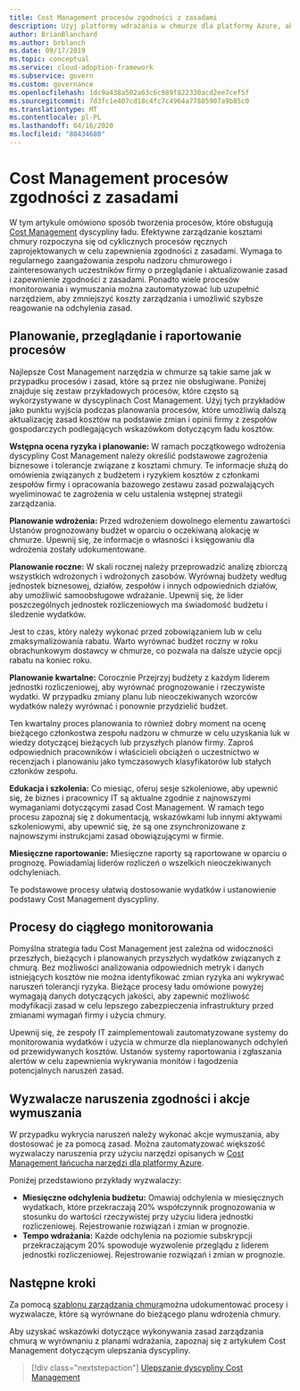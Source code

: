 ```yaml
---
title: Cost Management procesów zgodności z zasadami
description: Użyj platformy wdrażania w chmurze dla platformy Azure, aby poznać podejście do tworzenia procesów, które obsługują Cost Management dyscypliny ładu.
author: BrianBlanchard
ms.author: brblanch
ms.date: 09/17/2019
ms.topic: conceptual
ms.service: cloud-adoption-framework
ms.subservice: govern
ms.custom: governance
ms.openlocfilehash: 1dc9a438a502a63c6c989f822330acd2ee7cef5f
ms.sourcegitcommit: 7d3fc1e407cd18c4fc7c4964a77885907a9b85c0
ms.translationtype: MT
ms.contentlocale: pl-PL
ms.lasthandoff: 04/16/2020
ms.locfileid: "80434680"
---
```

# <a name="cost-management-policy-compliance-processes"></a>Cost Management procesów zgodności z zasadami

W tym artykule omówiono sposób tworzenia procesów, które obsługują [Cost Management](./index.md) dyscypliny ładu. Efektywne zarządzanie kosztami chmury rozpoczyna się od cyklicznych procesów ręcznych zaprojektowanych w celu zapewnienia zgodności z zasadami. Wymaga to regularnego zaangażowania zespołu nadzoru chmurowego i zainteresowanych uczestników firmy o przeglądanie i aktualizowanie zasad i zapewnienie zgodności z zasadami. Ponadto wiele procesów monitorowania i wymuszania można zautomatyzować lub uzupełnić narzędziem, aby zmniejszyć koszty zarządzania i umożliwić szybsze reagowanie na odchylenia zasad.

## <a name="planning-review-and-reporting-processes"></a>Planowanie, przeglądanie i raportowanie procesów

Najlepsze Cost Management narzędzia w chmurze są takie same jak w przypadku procesów i zasad, które są przez nie obsługiwane. Poniżej znajduje się zestaw przykładowych procesów, które często są wykorzystywane w dyscyplinach Cost Management. Użyj tych przykładów jako punktu wyjścia podczas planowania procesów, które umożliwią dalszą aktualizację zasad kosztów na podstawie zmian i opinii firmy z zespołów gospodarczych podlegających wskazówkom dotyczącym ładu kosztów.

**Wstępna ocena ryzyka i planowanie:** W ramach początkowego wdrożenia dyscypliny Cost Management należy określić podstawowe zagrożenia biznesowe i tolerancje związane z kosztami chmury. Te informacje służą do omówienia związanych z budżetem i ryzykiem kosztów z członkami zespołów firmy i opracowania bazowego zestawu zasad pozwalających wyeliminować te zagrożenia w celu ustalenia wstępnej strategii zarządzania.

**Planowanie wdrożenia:** Przed wdrożeniem dowolnego elementu zawartości Ustanów prognozowany budżet w oparciu o oczekiwaną alokację w chmurze. Upewnij się, że informacje o własności i księgowaniu dla wdrożenia zostały udokumentowane.

**Planowanie roczne:** W skali rocznej należy przeprowadzić analizę zbiorczą wszystkich wdrożonych i wdrożonych zasobów. Wyrównaj budżety według jednostek biznesowej, działów, zespołów i innych odpowiednich działów, aby umożliwić samoobsługowe wdrażanie. Upewnij się, że lider poszczególnych jednostek rozliczeniowych ma świadomość budżetu i śledzenie wydatków.

Jest to czas, który należy wykonać przed zobowiązaniem lub w celu zmaksymalizowania rabatu. Warto wyrównać budżet roczny w roku obrachunkowym dostawcy w chmurze, co pozwala na dalsze użycie opcji rabatu na koniec roku.

**Planowanie kwartalne:** Corocznie Przejrzyj budżety z każdym liderem jednostki rozliczeniowej, aby wyrównać prognozowanie i rzeczywiste wydatki. W przypadku zmiany planu lub nieoczekiwanych wzorców wydatków należy wyrównać i ponownie przydzielić budżet.

Ten kwartalny proces planowania to również dobry moment na ocenę bieżącego członkostwa zespołu nadzoru w chmurze w celu uzyskania luk w wiedzy dotyczącej bieżących lub przyszłych planów firmy. Zaproś odpowiednich pracowników i właścicieli obciążeń o uczestnictwo w recenzjach i planowaniu jako tymczasowych klasyfikatorów lub stałych członków zespołu.

**Edukacja i szkolenia:** Co miesiąc, oferuj sesje szkoleniowe, aby upewnić się, że biznes i pracownicy IT są aktualne zgodnie z najnowszymi wymaganiami dotyczącymi zasad Cost Management. W ramach tego procesu zapoznaj się z dokumentacją, wskazówkami lub innymi aktywami szkoleniowymi, aby upewnić się, że są one zsynchronizowane z najnowszymi instrukcjami zasad obowiązującymi w firmie.

**Miesięczne raportowanie:** Miesięczne raporty są raportowane w oparciu o prognozę. Powiadamiaj liderów rozliczeń o wszelkich nieoczekiwanych odchyleniach.

Te podstawowe procesy ułatwią dostosowanie wydatków i ustanowienie podstawy Cost Management dyscypliny.

## <a name="processes-for-ongoing-monitoring"></a>Procesy do ciągłego monitorowania

Pomyślna strategia ładu Cost Management jest zależna od widoczności przeszłych, bieżących i planowanych przyszłych wydatków związanych z chmurą. Bez możliwości analizowania odpowiednich metryk i danych istniejących kosztów nie można identyfikować zmian ryzyka ani wykrywać naruszeń tolerancji ryzyka. Bieżące procesy ładu omówione powyżej wymagają danych dotyczących jakości, aby zapewnić możliwość modyfikacji zasad w celu lepszego zabezpieczenia infrastruktury przed zmianami wymagań firmy i użycia chmury.

Upewnij się, że zespoły IT zaimplementowali zautomatyzowane systemy do monitorowania wydatków i użycia w chmurze dla nieplanowanych odchyleń od przewidywanych kosztów. Ustanów systemy raportowania i zgłaszania alertów w celu zapewnienia wykrywania monitów i łagodzenia potencjalnych naruszeń zasad.

## <a name="compliance-violation-triggers-and-enforcement-actions"></a>Wyzwalacze naruszenia zgodności i akcje wymuszania

W przypadku wykrycia naruszeń należy wykonać akcje wymuszania, aby dostosować je za pomocą zasad. Można zautomatyzować większość wyzwalaczy naruszenia przy użyciu narzędzi opisanych w [Cost Management łańcucha narzędzi dla platformy Azure](./toolchain.md).

Poniżej przedstawiono przykłady wyzwalaczy:

- **Miesięczne odchylenia budżetu:** Omawiaj odchylenia w miesięcznych wydatkach, które przekraczają 20% współczynnik prognozowania w stosunku do wartości rzeczywistej przy użyciu lidera jednostki rozliczeniowej. Rejestrowanie rozwiązań i zmian w prognozie.
- **Tempo wdrażania:** Każde odchylenia na poziomie subskrypcji przekraczającym 20% spowoduje wyzwolenie przeglądu z liderem jednostki rozliczeniowej. Rejestrowanie rozwiązań i zmian w prognozie.

## <a name="next-steps"></a>Następne kroki

Za pomocą [szablonu zarządzania chmurą](./template.md)można udokumentować procesy i wyzwalacze, które są wyrównane do bieżącego planu wdrożenia chmury.

Aby uzyskać wskazówki dotyczące wykonywania zasad zarządzania chmurą w wyrównaniu z planami wdrażania, zapoznaj się z artykułem Cost Management dotyczącym ulepszania dyscypliny.

> [!div class="nextstepaction"]
> [Ulepszanie dyscypliny Cost Management](./discipline-improvement.md)
